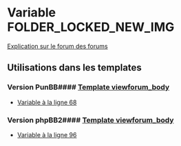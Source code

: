 # Variable FOLDER_LOCKED_NEW_IMG
[Explication sur le forum des forums](http://forum.forumactif.com/t294113-listing-des-variables#FOLDER_LOCKED_NEW_IMG)
## Utilisations dans les templates
### Version PunBB#### [Template viewforum_body](punbb/viewforum_body.md)
* [Variable à la ligne 68](../punbb/viewforum_body.tpl#L68)
### Version phpBB2#### [Template viewforum_body](subsilver/viewforum_body.md)
* [Variable à la ligne 96](../subsilver/viewforum_body.tpl#L96)